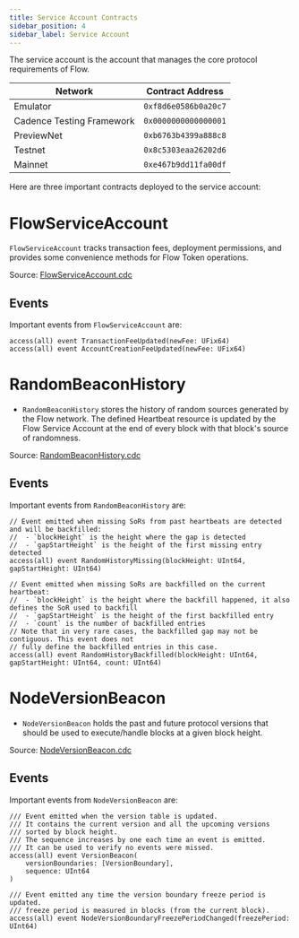 ```yaml
---
title: Service Account Contracts
sidebar_position: 4
sidebar_label: Service Account
---
```


The service account is the account that manages the core protocol requirements of Flow.

| Network           | Contract Address     |
| ----------------- | -------------------- |
| Emulator          | `0xf8d6e0586b0a20c7` |
| Cadence Testing Framework | `0x0000000000000001` |
| PreviewNet        | `0xb6763b4399a888c8` |
| Testnet | `0x8c5303eaa26202d6` |
| Mainnet           | `0xe467b9dd11fa00df` |

Here are three important contracts deployed to the service account:

# FlowServiceAccount

`FlowServiceAccount` tracks transaction fees, deployment permissions, and provides 
some convenience methods for Flow Token operations.

Source: [FlowServiceAccount.cdc](https://github.com/onflow/flow-core-contracts/blob/master/contracts/FlowServiceAccount.cdc)

## Events

Important events from `FlowServiceAccount` are:

```cadence
access(all) event TransactionFeeUpdated(newFee: UFix64)
access(all) event AccountCreationFeeUpdated(newFee: UFix64)
```

# RandomBeaconHistory

- `RandomBeaconHistory` stores the history of random sources generated by
the Flow network. The defined Heartbeat resource is
updated by the Flow Service Account at the end of every block
with that block's source of randomness.

Source: [RandomBeaconHistory.cdc](https://github.com/onflow/flow-core-contracts/blob/master/contracts/RandomBeaconHistory.cdc)

## Events

Important events from `RandomBeaconHistory` are:

```cadence
// Event emitted when missing SoRs from past heartbeats are detected and will be backfilled:
//  - `blockHeight` is the height where the gap is detected
//  - `gapStartHeight` is the height of the first missing entry detected
access(all) event RandomHistoryMissing(blockHeight: UInt64, gapStartHeight: UInt64)

// Event emitted when missing SoRs are backfilled on the current heartbeat:
//  - `blockHeight` is the height where the backfill happened, it also defines the SoR used to backfill
//  - `gapStartHeight` is the height of the first backfilled entry
//  - `count` is the number of backfilled entries
// Note that in very rare cases, the backfilled gap may not be contiguous. This event does not
// fully define the backfilled entries in this case.
access(all) event RandomHistoryBackfilled(blockHeight: UInt64, gapStartHeight: UInt64, count: UInt64)
```

# NodeVersionBeacon

- `NodeVersionBeacon` holds the past
and future protocol versions that should be used
to execute/handle blocks at a given block height.

Source: [NodeVersionBeacon.cdc](https://github.com/onflow/flow-core-contracts/blob/master/contracts/NodeVersionBeacon.cdc)

## Events

Important events from `NodeVersionBeacon` are:

```cadence
/// Event emitted when the version table is updated.
/// It contains the current version and all the upcoming versions
/// sorted by block height.
/// The sequence increases by one each time an event is emitted.
/// It can be used to verify no events were missed.
access(all) event VersionBeacon(
    versionBoundaries: [VersionBoundary],
    sequence: UInt64
)

/// Event emitted any time the version boundary freeze period is updated.
/// freeze period is measured in blocks (from the current block).
access(all) event NodeVersionBoundaryFreezePeriodChanged(freezePeriod: UInt64)
```


